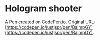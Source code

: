 # Hologram shooter

A Pen created on CodePen.io. Original URL: [https://codepen.io/justjspr/pen/BajmpGY](https://codepen.io/justjspr/pen/BajmpGY).

